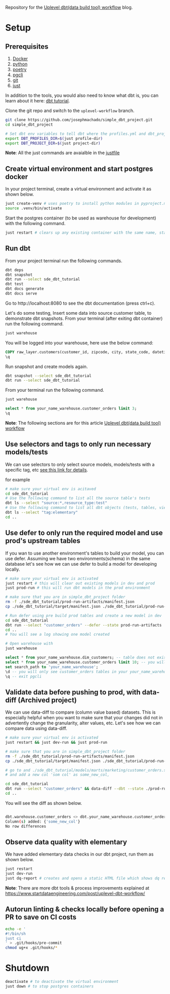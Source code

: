 Repository for the [Uplevel dbt(data build tool) workflow](https://www.startdataengineering.com/post/uplevel-dbt-workflow/) blog.

# Setup

## Prerequisites

1. [Docker](https://docs.docker.com/get-docker/)
2. [python](https://www.python.org/downloads/)
3. [poetry](https://python-poetry.org/docs/)
4. [pgcli](https://www.pgcli.com/install)
5. [git](https://git-scm.com/book/en/v2/Getting-Started-Installing-Git)
6. [just](https://github.com/casey/just)

In addition to the tools, you would also need to know what dbt is, you can learn about it here: [dbt tutorial](https://www.startdataengineering.com/post/dbt-data-build-tool-tutorial/).

Clone the git repo and switch to the `uplevel-workflow` branch.

```bash
git clone https://github.com/josephmachado/simple_dbt_project.git
cd simple_dbt_project

# Set dbt env variables to tell dbt where the profiles.yml and dbt_project.yml files are
export DBT_PROFILES_DIR=$(just profile-dir)
export DBT_PROJECT_DIR=$(just project-dir)
```

**Note**: All the just commands are avaialble in the [justfile](./justfile)

## Create virtual environment and start postgres docker

In your project terminal, create a virtual environment and activate it as shown below.

```bash
just create-venv # uses poetry to install python modules in pyproject.ml
source .venv/bin/activate
```

Start the postgres container (to be used as warehouse for development) with the following command.

```bash
just restart # clears up any existing container with the same name, starts a new postgres container and sets up elementary (a dbt package) table.
```

## Run dbt

From your project terminal run the following commands.

```bash
dbt deps
dbt snapshot
dbt run --select sde_dbt_tutorial
dbt test
dbt docs generate
dbt docs serve
```

Go to http://localhost:8080 to see the dbt documentation (press ctrl+c). 

Let's do some testing, Insert some data into source customer table, to demonstrate dbt snapshots. From your terminal (after exiting dbt container) run the following command.

```bash
just warehouse
```

You will be logged into your warehouse, here use the below command:

```sql
COPY raw_layer.customers(customer_id, zipcode, city, state_code, datetime_created, datetime_updated) FROM '/input_data/customer_new.csv' DELIMITER ',' CSV HEADER;
\q
```

Run snapshot and create models again.
```bash
dbt snapshot --select sde_dbt_tutorial
dbt run --select sde_dbt_tutorial
```

From your terminal run the following command.

```bash
just warehouse
```

```sql
select * from your_name_warehouse.customer_orders limit 3;
\q
```

**Note**: The following sections are for this article [Uplevel dbt(data build tool) workflow](https://www.startdataengineering.com/post/uplevel-dbt-workflow/)

## Use selectors and tags to only run necessary models/tests

We can use selectors to only select source models, models/tests with a specific tag, etc [see this link for details](https://docs.getdbt.com/reference/node-selection/methods).

for example 

```bash
# make sure your virtual env is acitaved
cd sde_dbt_tutorial
# Use the following command to list all the source table's tests
dbt ls --select "source:*,resource_type:test"
# Use the following command to list all dbt objects (tests, tables, views, etc) which has a tag elementary
dbt ls --select "tag:elementary"
cd ..
```

## Use defer to only run the required model and use prod's upstream tables

If you wan to use another environment's tables to build your model, you can use defer. Assuming we have two environments(schema) in the same database let's see how we can use defer to build a model for developing locally.

```bash
# make sure your virtual env is activated
just restart # this will clear out existing models in dev and prod
just prod-run # this will run dbt models in the prod environment

# make sure that you are in simple_dbt_project folder
rm -f ./sde_dbt_tutorial/prod-run-artifacts/manifest.json
cp ./sde_dbt_tutorial/target/manifest.json ./sde_dbt_tutorial/prod-run-artifacts/

# Run defer using pre build prod tables and create a new model in dev
cd sde_dbt_tutorial
dbt run --select "customer_orders" --defer --state prod-run-artifacts
cd ..
# You will see a log showing one model created

# Open warehouse with 
just warehouse
```

```sql
select * from your_name_warehouse.dim_customers; -- table does not exist error
select * from your_name_warehouse.customer_orders limit 10; -- you will see results
set search_path to 'your_name_warehouse';
\d -- you will only see customer_orders tables in your your_name_warehouse schema
\q -- exit pgcli
```

## Validate data before pushing to prod, with data-diff (Archived project)

We can use data-diff to compare (column value based) datasets. This is especially helpful when you want to make sure that your changes did not in advertently change the granularity, alter values, etc. Let's see how we can compare data using data-diff.

```bash
# make sure your virtual env is activated
just restart && just dev-run && just prod-run

# make sure that you are in simple_dbt_project folder
rm -f ./sde_dbt_tutorial/prod-run-artifacts/manifest.json
cp ./sde_dbt_tutorial/target/manifest.json ./sde_dbt_tutorial/prod-run-artifacts/

# go to and ./sde_dbt_tutorial/models/marts/marketing/customer_orders.sql 
# and add a new col 'som col' as some_new_col,

cd sde_dbt_tutorial
dbt run --select "customer_orders" && data-diff --dbt --state ./prod-run-artifacts/manifest.json --select customer_orders -k order_id,customer_id
cd ..
```

You will see the diff as shown below.

```bash

dbt.warehouse.customer_orders <> dbt.your_name_warehouse.customer_orders 
Column(s) added: {'some_new_col'}
No row differences

```

## Observe data quality with elementary

We have added elementary data checks in our dbt project, run them as shown below.

```bash
just restart
just dev-run 
just dq-report # creates and opens a static HTML file which shows dq report on your browser
```

**Note**: There are more dbt tools & process improvements explained at https://www.startdataengineering.com/post/uplevel-dbt-workflow/

## Autorun linting & checks locally before opening a PR to save on CI costs

```bash
echo -e '
#!/bin/sh
just ci
' > .git/hooks/pre-commit
chmod ug+x .git/hooks/*
```

# Shutdown

```bash
deactivate # to deactivate the virtual environment
just down # to stop postgres containers
```
